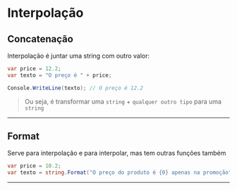 # Interpolação

## Concatenação

Interpolação é juntar uma string com outro valor:

```c#
var price = 12.2;
var texto = "O preço é " + price;

Console.WriteLine(texto); // O preço é 12.2
```

> Ou seja, é transformar uma `string` + `qualquer outro tipo` para uma `string`

---

## Format

Serve para interpolação e para interpolar, mas tem outras funções também 

```c#
var price = 10.2;
var texto = string.Format("O preço do produto é {0} apenas na promoção", price);
```

---

